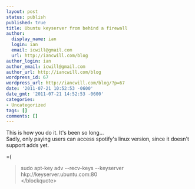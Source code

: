 ```yaml
---
layout: post
status: publish
published: true
title: Ubuntu keyserver from behind a firewall
author:
  display_name: ian
  login: ian
  email: icwill@gmail.com
  url: http://iancwill.com/blog
author_login: ian
author_email: icwill@gmail.com
author_url: http://iancwill.com/blog
wordpress_id: 67
wordpress_url: http://iancwill.com/blog/?p=67
date: '2011-07-21 10:52:53 -0600'
date_gmt: '2011-07-21 14:52:53 -0600'
categories:
- Uncategorized
tags: []
comments: []
---
```

<p>This is how you do it.  It's been so long...<br />
Sadly, only paying users can access spotify's linux version, since it doesn't support adds yet.</p>
<p>=(</p>
<blockquote><p>
sudo apt-key adv --recv-keys --keyserver hkp:&#47;&#47;keyserver.ubuntu.com:80 <key><br />
<&#47;blockquote></p>
